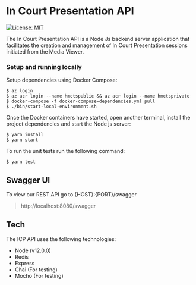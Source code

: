 # In Court Presentation API
[![License: MIT](https://img.shields.io/badge/License-MIT-yellow.svg)](https://opensource.org/licenses/MIT)

The In Court Presentation API is a Node Js backend server application that facilitates the creation and management of In Court Presentation sessions initiated from the Media Viewer.

### Setup and running locally
Setup dependencies using Docker Compose:
```
$ az login
$ az acr login --name hmctspublic && az acr login --name hmctsprivate
$ docker-compose -f docker-compose-dependencies.yml pull
$ ./bin/start-local-environment.sh
```

Once the Docker containers have started, open another terminal, install the project dependencies and start the Node js server:
```
$ yarn install
$ yarn start
```

To run the unit tests run the following command:
```
$ yarn test
```

## Swagger UI
To view our REST API go to {HOST}:{PORT}/swagger
> http://localhost:8080/swagger

## Tech

The ICP API uses the following technologies:

- Node (v12.0.0)
- Redis
- Express
- Chai (For testing)
- Mocho (For testing)
